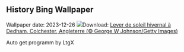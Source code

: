 ## History Bing Wallpaper
Wallpaper date: 2023-12-26
![](https://www.bing.com/th?id=OHR.BoxingDaySunrise_FR-FR4883075706_UHD.jpg&w=1000)Download: [Lever de soleil hivernal à Dedham, Colchester, Angleterre (© George W Johnson/Getty Images)](https://www.bing.com/th?id=OHR.BoxingDaySunrise_FR-FR4883075706_UHD.jpg)

Auto get programm by LtgX
